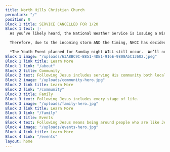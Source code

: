 ```yaml
---
title: North Hills Christian Church
permalink: "/"
position: 0
Block 1 title: SERVICE CANCELLED FOR 1/20
Block 1 text: |-
  As you’ve likely heard, the National Weather Service is issuing a Winter Storm Watch for this weekend. It will likely involve combinations of freezing rain, ice, and substantial snowfall.

  Therefore, due to the incoming storm AND the timing, NHCC has decided to cancel church service THIS Sunday, Jan. 20, 2019. We believe it is in the best interest to consider the potential safety risks incurred by having a service. This early decision gives us ample time to communicate and prevent anyone from making an unnecessary trip. It also eases the burden of the ongoing renovations, as our contractors will be moving the pews for us.

  *The Youth Event planned for Sunday night WILL still occur.  We’ll notify individuals by email if there is a change.*
Block 1 image: "/uploads/63A8BC9C-B851-4DE1-916E-9808A5C13602.jpeg"
Block 1 link title: Learn More
Block 1 link: "/about"
Block 2 title: Community
Block 2 text: Following Jesus includes serving His community both locally and globally.
Block 2 image: "/uploads/community-hero.jpg"
Block 2 link title: Learn More
Block 2 link: "/community"
Block 3 title: Family
Block 3 text: Following Jesus includes every stage of life.
Block 3 image: "/uploads/family-hero.jpg"
Block 3 link title: Learn More
Block 3 link: "/family"
Block 4 title: Events
Block 4 text: Following Jesus means being around people who are like Jesus.
Block 4 image: "/uploads/events-hero.jpg"
Block 4 link title: Learn More
Block 4 link: "/events"
layout: home
---
```


